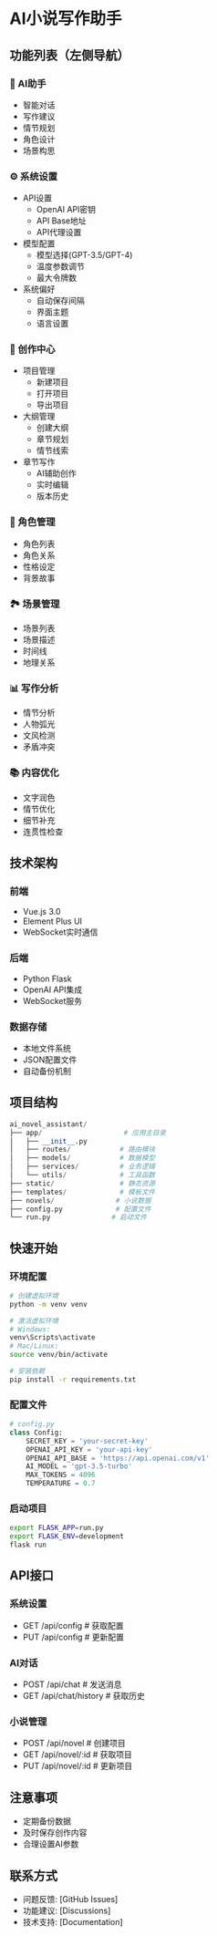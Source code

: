 # AI小说写作助手

## 功能列表（左侧导航）

### 🤖 AI助手
- 智能对话
- 写作建议
- 情节规划
- 角色设计
- 场景构思

### ⚙️ 系统设置
- API设置
  - OpenAI API密钥
  - API Base地址
  - API代理设置
- 模型配置
  - 模型选择(GPT-3.5/GPT-4)
  - 温度参数调节
  - 最大令牌数
- 系统偏好
  - 自动保存间隔
  - 界面主题
  - 语言设置

### 📝 创作中心
- 项目管理
  - 新建项目
  - 打开项目
  - 导出项目
- 大纲管理
  - 创建大纲
  - 章节规划
  - 情节线索
- 章节写作
  - AI辅助创作
  - 实时编辑
  - 版本历史

### 👥 角色管理
- 角色列表
- 角色关系
- 性格设定
- 背景故事

### 🏞️ 场景管理
- 场景列表
- 场景描述
- 时间线
- 地理关系

### 📊 写作分析
- 情节分析
- 人物弧光
- 文风检测
- 矛盾冲突

### 📚 内容优化
- 文字润色
- 情节优化
- 细节补充
- 连贯性检查

## 技术架构

### 前端
- Vue.js 3.0
- Element Plus UI
- WebSocket实时通信

### 后端
- Python Flask
- OpenAI API集成
- WebSocket服务

### 数据存储
- 本地文件系统
- JSON配置文件
- 自动备份机制

## 项目结构
```python
ai_novel_assistant/
├── app/                    # 应用主目录
│   ├── __init__.py        
│   ├── routes/            # 路由模块
│   ├── models/            # 数据模型
│   ├── services/          # 业务逻辑
│   └── utils/             # 工具函数
├── static/                # 静态资源
├── templates/             # 模板文件
├── novels/               # 小说数据
├── config.py             # 配置文件
└── run.py               # 启动文件
```

## 快速开始

### 环境配置
```bash
# 创建虚拟环境
python -m venv venv

# 激活虚拟环境
# Windows:
venv\Scripts\activate
# Mac/Linux:
source venv/bin/activate

# 安装依赖
pip install -r requirements.txt
```

### 配置文件
```python
# config.py
class Config:
    SECRET_KEY = 'your-secret-key'
    OPENAI_API_KEY = 'your-api-key'
    OPENAI_API_BASE = 'https://api.openai.com/v1'
    AI_MODEL = 'gpt-3.5-turbo'
    MAX_TOKENS = 4096
    TEMPERATURE = 0.7
```

### 启动项目
```bash
export FLASK_APP=run.py
export FLASK_ENV=development
flask run
```

## API接口

### 系统设置
- GET  /api/config          # 获取配置
- PUT  /api/config          # 更新配置

### AI对话
- POST /api/chat           # 发送消息
- GET  /api/chat/history   # 获取历史

### 小说管理
- POST /api/novel          # 创建项目
- GET  /api/novel/:id      # 获取项目
- PUT  /api/novel/:id      # 更新项目

## 注意事项
- 定期备份数据
- 及时保存创作内容
- 合理设置AI参数

## 联系方式
- 问题反馈: [GitHub Issues]
- 功能建议: [Discussions]
- 技术支持: [Documentation]